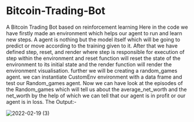 # Bitcoin-Trading-Bot
A Bitcoin Trading Bot based on reinforcement learning
Here in the code we have firstly made an environment which helps our agent to run and learn new steps. A agent is nothing but the model itself which will be going to predict or move according to the training given to it.
After that we have defined step, reset, and render where step is responsible for execution of step within the environment and reset function will reset the state of the environment to its initial state and the render function will render the environment visualisation.
further we will be creating a random_games agent.
we can instantiate CustomEnv environment with a data frame and test our Random_games agent.
Now we can have look at the episodes of the Random_games which will tell us about the average_net_worth and the net_worth by the help of which we can tell that our agent is in profit or our agent is in loss.
The Output:-

![2022-02-19 (3)](https://user-images.githubusercontent.com/99252259/154803400-1cfdfa7a-6308-4ad3-aa15-e0cf8ae55240.png)
